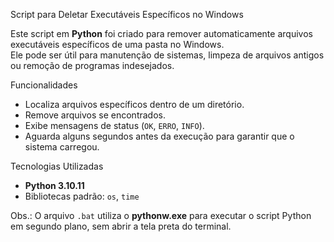 Script para Deletar Executáveis Específicos no Windows

Este script em **Python** foi criado para remover automaticamente arquivos executáveis específicos de uma pasta no Windows.  
Ele pode ser útil para manutenção de sistemas, limpeza de arquivos antigos ou remoção de programas indesejados.

Funcionalidades
- Localiza arquivos específicos dentro de um diretório.
- Remove arquivos se encontrados.
- Exibe mensagens de status (`OK`, `ERRO`, `INFO`).
- Aguarda alguns segundos antes da execução para garantir que o sistema carregou.

Tecnologias Utilizadas
- **Python 3.10.11**
- Bibliotecas padrão: `os`, `time`

Obs.: O arquivo `.bat` utiliza o **pythonw.exe** para executar o script Python em segundo plano, sem abrir a tela preta do terminal.
